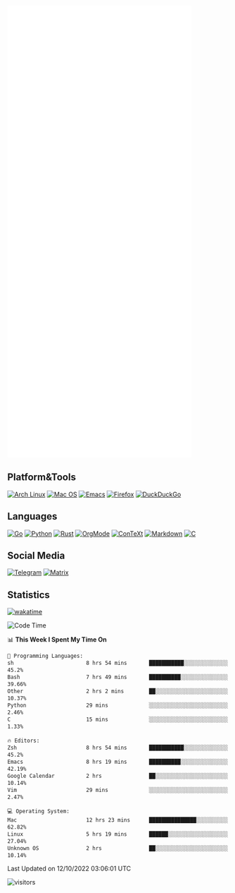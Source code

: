 ![Metrics](https://github.com/SteamedFish/SteamedFish/blob/master/github-metrics.svg)

## Platform&Tools

[![Arch Linux](https://img.shields.io/badge/ArchLinux-1793D1?logo=arch-linux&logoColor=fff&style=flat-square)](https://archlinux.org/)
[![Mac OS](https://img.shields.io/badge/MacOS-000000?style=flat-square&logo=macos&logoColor=F0F0F0)](https://www.apple.com/macos/)
[![Emacs](https://img.shields.io/badge/Emacs-%237F5AB6.svg?&style=flat-square&logo=gnu-emacs&logoColor=white)](https://www.gnu.org/software/emacs/)
[![Firefox](https://img.shields.io/badge/Firefox-FF7139?style=flat-square&logo=Firefox-Browser&logoColor=white)](https://firefox.com/)
[![DuckDuckGo](https://img.shields.io/badge/DuckDuckGo-DE5833?style=flat-square&logo=DuckDuckGo&logoColor=white)](https://duckduckgo.com/)

## Languages

[![Go](https://img.shields.io/badge/Golang-%2300ADD8.svg?style=flat-square&logo=go&logoColor=white)](https://golang.org/)
[![Python](https://img.shields.io/badge/Python-3670A0?style=flat-square&logo=python&logoColor=ffdd54)](https://www.python.org/)
[![Rust](https://img.shields.io/badge/Rust-%23000000.svg?style=flat-square&logo=rust&logoColor=white)](https://www.rust-lang.org/)
[![OrgMode](https://img.shields.io/badge/OrgMode-%23000000.svg?style=flat-square&logo=org&logoColor=white)](https://orgmode.org/)
[![ConTeXt](https://img.shields.io/badge/ConTeXt-%23008080.svg?style=flat-square&logo=latex&logoColor=white)](https://contextgarden.net/)
[![Markdown](https://img.shields.io/badge/MarkDown-%23000000.svg?style=flat-square&logo=markdown&logoColor=white)](https://daringfireball.net/projects/markdown/)
[![C](https://img.shields.io/badge/C-%2300599C.svg?style=flat-square&logo=c&logoColor=white)](https://www.iso.org/standard/74528.html)

## Social Media
[![Telegram](https://img.shields.io/badge/SteamedFish-2CA5E0?style=social&logo=telegram&logoColor=white)](https://t.me/SteamedFish)
[![Matrix](https://img.shields.io/badge/SteamedFish-2CA5E0?style=social&logo=matrix&logoColor=black)](https://matrix.to/#/@i:steamedfish.org)

## Statistics
[![wakatime](https://wakatime.com/badge/user/168280d6-fcf2-4b4f-ad3a-dc4612f35b38.svg)](https://wakatime.com/@168280d6-fcf2-4b4f-ad3a-dc4612f35b38)

<!--START_SECTION:waka-->
![Code Time](http://img.shields.io/badge/Code%20Time-2%2C057%20hrs%2034%20mins-blue)

📊 **This Week I Spent My Time On** 

```text
💬 Programming Languages: 
sh                       8 hrs 54 mins       ███████████░░░░░░░░░░░░░░   45.2% 
Bash                     7 hrs 49 mins       ██████████░░░░░░░░░░░░░░░   39.66% 
Other                    2 hrs 2 mins        ██░░░░░░░░░░░░░░░░░░░░░░░   10.37% 
Python                   29 mins             ░░░░░░░░░░░░░░░░░░░░░░░░░   2.46% 
C                        15 mins             ░░░░░░░░░░░░░░░░░░░░░░░░░   1.33%

🔥 Editors: 
Zsh                      8 hrs 54 mins       ███████████░░░░░░░░░░░░░░   45.2% 
Emacs                    8 hrs 19 mins       ██████████░░░░░░░░░░░░░░░   42.19% 
Google Calendar          2 hrs               ██░░░░░░░░░░░░░░░░░░░░░░░   10.14% 
Vim                      29 mins             ░░░░░░░░░░░░░░░░░░░░░░░░░   2.47%

💻 Operating System: 
Mac                      12 hrs 23 mins      ███████████████░░░░░░░░░░   62.82% 
Linux                    5 hrs 19 mins       ██████░░░░░░░░░░░░░░░░░░░   27.04% 
Unknown OS               2 hrs               ██░░░░░░░░░░░░░░░░░░░░░░░   10.14%

```


 Last Updated on 12/10/2022 03:06:01 UTC
<!--END_SECTION:waka-->

![visitors](https://visitor-badge.laobi.icu/badge?page_id=SteamedFish.SteamedFish)
